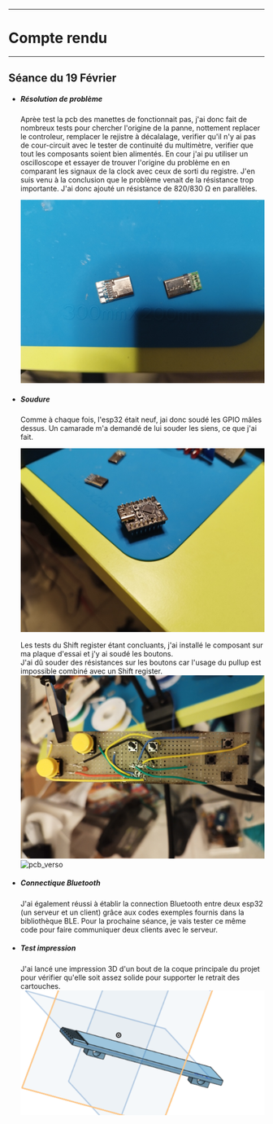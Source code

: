 *******************
# Compte rendu 
*******************
## Séance du 19 Février

- ##### Résolution de problème
  Aprèe test la pcb des manettes de fonctionnait pas, j'ai donc fait de nombreux tests pour chercher l'origine de la panne, nottement replacer le controleur, remplacer le rejistre à décalalage, verifier qu'il n'y ai pas de cour-circuit avec le tester de continuité du multimètre, verifier que tout les composants soient bien alimentés. En cour j'ai pu utiliser un oscilloscope et essayer de trouver l'origine du problème en en comparant les signaux de la clock avec ceux de sorti du registre. J'en suis venu à la conclusion que le problème venait de la résistance trop importante. J'ai donc ajouté un résistance de 820/830 Ω en parallèles.

  ![USBC](/documentation/Images/USBC.png)


- ##### Soudure
 
  Comme à chaque fois, l'esp32 était neuf, jai donc soudé les GPIO mâles dessus. Un camarade m'a demandé de lui souder les siens, ce que j'ai fait.       

  ![ESP32-C3_2](/documentation/Images/ESP32-C3_2.png)

  Les tests du Shift register étant concluants, j'ai installé le composant sur ma plaque d'essai et j'y ai soudé les boutons.  
  J'ai dû souder des résistances sur les boutons car l'usage du pullup est impossible combiné avec un Shift register.  
  ![pcb_recto](/documentation/Images/pcb_recto.png)    
  ![pcb_verso](/documentation/Images/pcb_verso.png)
  
- ##### Connectique Bluetooth
  J'ai également réussi à établir la connection Bluetooth entre deux esp32 (un serveur et un client) grâce aux codes exemples fournis dans la bibliothèque BLE.
  Pour la prochaine séance, je vais tester ce même code pour faire communiquer deux clients avec le serveur.

- ##### Test impression
  J'ai lancé une impression 3D d'un bout de la coque principale du projet pour vérifier qu'elle soit assez solide pour supporter le retrait des cartouches.  
  ![test3D](/documentation/Images/test3D.png)
  

